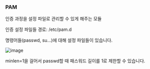 ### PAM

인증 과정을 설정 파일로 관리할 수 있게 해주는 모듈

인증 설정 파일들 경로: /etc/pam.d

명령어들(passwd, su…)에 대해 설정 파일들이 있습니다.

![image](https://github.com/user-attachments/assets/cadbfa7c-b2a0-494c-b6f9-e9c09009392a)

minlen=1을 걸어서 passwd할 때 패스워드 길이를 1로 제한할 수 있습니다.
